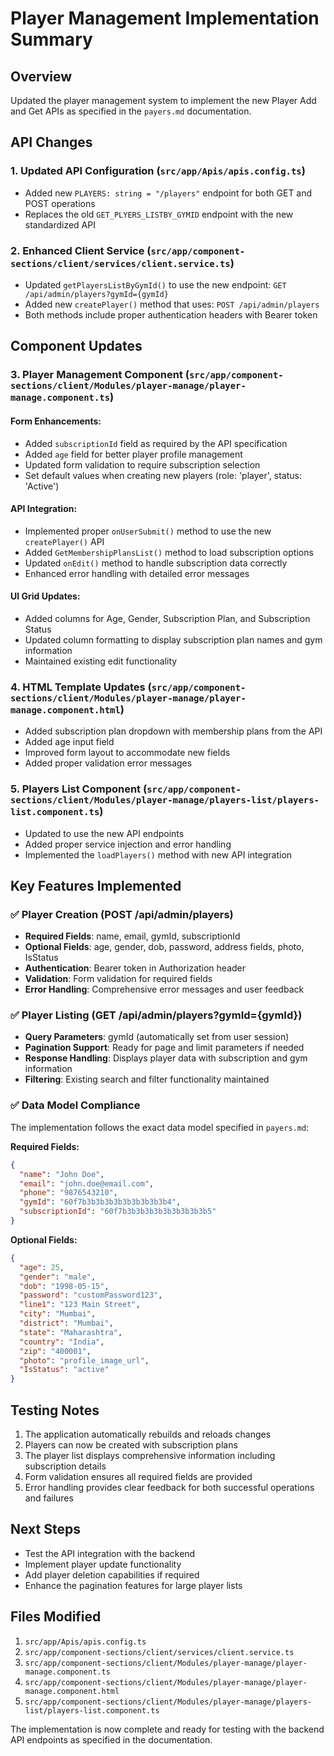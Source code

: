 # Player Management Implementation Summary

## Overview
Updated the player management system to implement the new Player Add and Get APIs as specified in the `payers.md` documentation.

## API Changes

### 1. Updated API Configuration (`src/app/Apis/apis.config.ts`)
- Added new `PLAYERS: string = "/players"` endpoint for both GET and POST operations
- Replaces the old `GET_PLYERS_LISTBY_GYMID` endpoint with the new standardized API

### 2. Enhanced Client Service (`src/app/component-sections/client/services/client.service.ts`)
- Updated `getPlayersListByGymId()` to use the new endpoint: `GET /api/admin/players?gymId={gymId}`
- Added new `createPlayer()` method that uses: `POST /api/admin/players`
- Both methods include proper authentication headers with Bearer token

## Component Updates

### 3. Player Management Component (`src/app/component-sections/client/Modules/player-manage/player-manage.component.ts`)

#### Form Enhancements:
- Added `subscriptionId` field as required by the API specification
- Added `age` field for better player profile management
- Updated form validation to require subscription selection
- Set default values when creating new players (role: 'player', status: 'Active')

#### API Integration:
- Implemented proper `onUserSubmit()` method to use the new `createPlayer()` API
- Added `GetMembershipPlansList()` method to load subscription options
- Updated `onEdit()` method to handle subscription data correctly
- Enhanced error handling with detailed error messages

#### UI Grid Updates:
- Added columns for Age, Gender, Subscription Plan, and Subscription Status
- Updated column formatting to display subscription plan names and gym information
- Maintained existing edit functionality

### 4. HTML Template Updates (`src/app/component-sections/client/Modules/player-manage/player-manage.component.html`)
- Added subscription plan dropdown with membership plans from the API
- Added age input field
- Improved form layout to accommodate new fields
- Added proper validation error messages

### 5. Players List Component (`src/app/component-sections/client/Modules/player-manage/players-list/players-list.component.ts`)
- Updated to use the new API endpoints
- Added proper service injection and error handling
- Implemented the `loadPlayers()` method with new API integration

## Key Features Implemented

### ✅ Player Creation (POST /api/admin/players)
- **Required Fields**: name, email, gymId, subscriptionId
- **Optional Fields**: age, gender, dob, password, address fields, photo, IsStatus
- **Authentication**: Bearer token in Authorization header
- **Validation**: Form validation for required fields
- **Error Handling**: Comprehensive error messages and user feedback

### ✅ Player Listing (GET /api/admin/players?gymId={gymId})
- **Query Parameters**: gymId (automatically set from user session)
- **Pagination Support**: Ready for page and limit parameters if needed
- **Response Handling**: Displays player data with subscription and gym information
- **Filtering**: Existing search and filter functionality maintained

### ✅ Data Model Compliance
The implementation follows the exact data model specified in `payers.md`:

**Required Fields:**
```json
{
  "name": "John Doe",
  "email": "john.doe@email.com", 
  "phone": "9876543210",
  "gymId": "60f7b3b3b3b3b3b3b3b3b3b4",
  "subscriptionId": "60f7b3b3b3b3b3b3b3b3b3b5"
}
```

**Optional Fields:**
```json
{
  "age": 25,
  "gender": "male",
  "dob": "1998-05-15",
  "password": "customPassword123",
  "line1": "123 Main Street",
  "city": "Mumbai",
  "district": "Mumbai",
  "state": "Maharashtra", 
  "country": "India",
  "zip": "400001",
  "photo": "profile_image_url",
  "IsStatus": "active"
}
```

## Testing Notes
1. The application automatically rebuilds and reloads changes
2. Players can now be created with subscription plans
3. The player list displays comprehensive information including subscription details
4. Form validation ensures all required fields are provided
5. Error handling provides clear feedback for both successful operations and failures

## Next Steps
- Test the API integration with the backend
- Implement player update functionality
- Add player deletion capabilities if required
- Enhance the pagination features for large player lists

## Files Modified
1. `src/app/Apis/apis.config.ts`
2. `src/app/component-sections/client/services/client.service.ts`
3. `src/app/component-sections/client/Modules/player-manage/player-manage.component.ts`
4. `src/app/component-sections/client/Modules/player-manage/player-manage.component.html`
5. `src/app/component-sections/client/Modules/player-manage/players-list/players-list.component.ts`

The implementation is now complete and ready for testing with the backend API endpoints as specified in the documentation.
